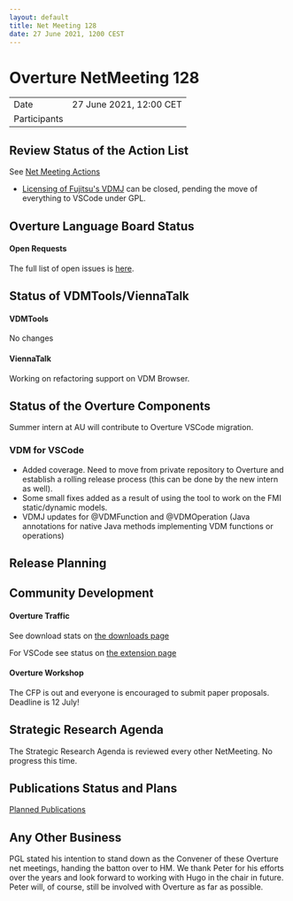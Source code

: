 ```yaml
---
layout: default
title: Net Meeting 128
date: 27 June 2021, 1200 CEST
---
```


<script src="https://code.jquery.com/jquery-1.11.1.min.js">
</script>
<script src="/javascripts/edit.js"></script>
<script>setEditButonNm();</script>

# Overture NetMeeting 128

|||
|---|---|
| Date | 27 June 2021, 12:00 CET |
| Participants |  |


## Review Status of the Action List

See [Net Meeting Actions](https://github.com/overturetool/overturetool.github.io/issues?q=is%3Aopen+is%3Aissue+label%3A%22action+net-meeting%22)

* [Licensing of Fujitsu's VDMJ](https://github.com/overturetool/overturetool.github.io/issues/32) can be closed, pending the move of everything to VSCode under GPL.


## Overture Language Board Status

#### Open Requests

The full list of open issues is [here](https://github.com/overturetool/language/issues).


## Status of VDMTools/ViennaTalk

#### VDMTools

No changes

#### ViennaTalk

Working on refactoring support on VDM Browser.

##  Status of the Overture Components

Summer intern at AU will contribute to Overture VSCode migration.

### VDM for VSCode

* Added coverage. Need to move from private repository to Overture and establish a rolling release process (this can be done by the new intern as well).
* Some small fixes added as a result of using the tool to work on the FMI static/dynamic models.
* VDMJ updates for @VDMFunction and @VDMOperation (Java annotations for native Java methods implementing VDM functions or operations)

##  Release Planning


##  Community Development

#### Overture Traffic

See download stats on [the downloads page](https://www.overturetool.org/download/)

For VSCode see status on [the extension page](https://marketplace.visualstudio.com/items?itemName=jonaskrask.vdm-vscode)

#### Overture Workshop

The CFP is out and everyone is encouraged to submit paper proposals. Deadline is 12 July!

##  Strategic Research Agenda

The Strategic Research Agenda is reviewed every other NetMeeting. No progress this time.


##  Publications Status and Plans

[Planned Publications](https://www.overturetool.org/publications/PlannedPublications.html)

##  Any Other Business

PGL stated his intention to stand down as the Convener of these Overture net meetings, handing the batton over to HM. We thank Peter for his efforts over the years and look forward to working with Hugo in the chair in future. Peter will, of course, still be involved with Overture as far as possible.

